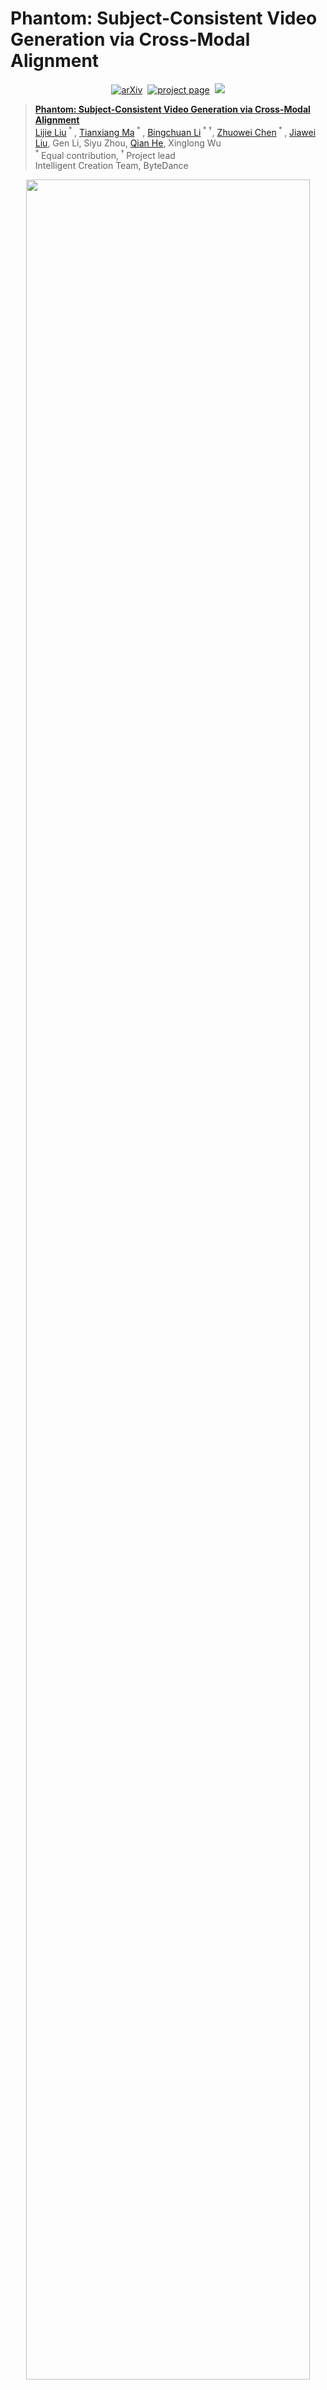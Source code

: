 # Phantom: Subject-Consistent Video Generation via Cross-Modal Alignment

<div align="center">
  
[![arXiv](https://img.shields.io/badge/arXiv%20paper-2502.11079-b31b1b.svg)](https://arxiv.org/abs/2502.11079)&nbsp;
[![project page](https://img.shields.io/badge/Project_page-More_visualizations-green)](https://phantom-video.github.io/Phantom/)&nbsp;
<a href="https://huggingface.co/bytedance-research/Phantom"><img src="https://img.shields.io/static/v1?label=%F0%9F%A4%97%20Hugging%20Face&message=Model&color=orange"></a>
</div>


> [**Phantom: Subject-Consistent Video Generation via Cross-Modal Alignment**](https://arxiv.org/abs/2502.11079)<br>
> [Lijie Liu](https://liulj13.github.io/)<sup> * </sup>, [Tianxiang Ma](https://tianxiangma.github.io/)<sup> * </sup>, [Bingchuan Li](https://scholar.google.com/citations?user=ac5Se6QAAAAJ)<sup> * &dagger;</sup>, [Zhuowei Chen](https://scholar.google.com/citations?user=ow1jGJkAAAAJ)<sup> * </sup>, [Jiawei Liu](https://scholar.google.com/citations?user=X21Fz-EAAAAJ), Gen Li, Siyu Zhou, [Qian He](https://scholar.google.com/citations?user=9rWWCgUAAAAJ), Xinglong Wu
> <br><sup> * </sup>Equal contribution,<sup> &dagger; </sup>Project lead
> <br>Intelligent Creation Team, ByteDance<br>

<p align="center">
<img src="assets/teaser.png" width=95%>
<p>

## 🔥 Latest News!
* May 27, 2025: 🎉 We have released the Phantom-Wan-14B model, a more powerful Subject-to-Video generation model. 
* Apr 23, 2025: 😊 Thanks to [ComfyUI-WanVideoWrapper](https://github.com/kijai/ComfyUI-WanVideoWrapper/tree/dev) for adapting ComfyUI to Phantom-Wan-1.3B (May 27: the 14B model has also been adapted.). Everyone is welcome to use it!
* Apr 21, 2025: 👋 Phantom-Wan is coming! We adapted the Phantom framework into the [Wan2.1](https://github.com/Wan-Video/Wan2.1) video generation model. The inference codes and checkpoint have been released.
* Apr 10, 2025: We have updated the [full version](https://arxiv.org/pdf/2502.11079v2) of the Phantom paper, which now includes more detailed descriptions of the model architecture and dataset pipeline.
* Feb 16, 2025: We proposed a novel subject-consistent video generation model, **Phantom**, and have released the [report](https://arxiv.org/pdf/2502.11079v1) publicly. For more video demos, please visit the [project page](https://phantom-video.github.io/Phantom/).


## 📑 Todo List
- [x] Inference codes and Checkpoint of Phantom-Wan-1.3B 
- [x] Checkpoint of Phantom-Wan-14B
- [ ] Checkpoint of Phantom-Wan-14B Pro
- [ ] Open source Phantom-Data
- [ ] Training codes of Phantom-Wan

## 📖 Overview
Phantom is a unified video generation framework for single and multi-subject references, built on existing text-to-video and image-to-video architectures. It achieves cross-modal alignment using text-image-video triplet data by redesigning the joint text-image injection model. Additionally, it emphasizes subject consistency in human generation while enhancing ID-preserving video generation.

## ⚡️ Quickstart

### Installation
Clone the repo:
```sh
git clone https://github.com/Phantom-video/Phantom.git
cd Phantom
```

Install dependencies:
```sh
# Ensure torch >= 2.4.0
pip install -r requirements.txt
```

### Model Download
| Models       | Download Link                                                                                                                                           |    Notes                      |
|--------------|---------------------------------------------------------------------------------------------------------------------------------------------------------|-------------------------------|
| Phantom-Wan-1.3B      | 🤗 [Huggingface](https://huggingface.co/bytedance-research/Phantom/blob/main/Phantom-Wan-1.3B.pth)   | Supports both 480P and 720P
| Phantom-Wan-14B | 🤗 [Huggingface](https://huggingface.co/bytedance-research/Phantom/tree/main) | Supports both 480P and 720P

First you need to download the 1.3B original model of Wan2.1, since our Phantom-Wan model relies on the Wan2.1 VAE and Text Encoder model. Download Wan2.1-1.3B using huggingface-cli:
``` sh
pip install "huggingface_hub[cli]"
huggingface-cli download Wan-AI/Wan2.1-T2V-1.3B --local-dir ./Wan2.1-T2V-1.3B
```

Then download the Phantom-Wan-1.3B and Phantom-Wan-14B model:
``` sh
huggingface-cli download bytedance-research/Phantom --local-dir ./Phantom-Wan-Models
```
Alternatively, you can manually download the required models and place them in the `Phantom-Wan-Models` folder.

### Run Subject-to-Video Generation

#### Phantom-Wan-1.3B

- Single-GPU inference

``` sh
python generate.py --task s2v-1.3B --size 832*480 --ckpt_dir ./Wan2.1-T2V-1.3B --phantom_ckpt ./Phantom-Wan-Models/Phantom-Wan-1.3B.pth  --ref_image "examples/ref1.png,examples/ref2.png" --prompt "暖阳漫过草地，扎着双马尾、头戴绿色蝴蝶结、身穿浅绿色连衣裙的小女孩蹲在盛开的雏菊旁。她身旁一只棕白相间的狗狗吐着舌头，毛茸茸尾巴欢快摇晃。小女孩笑着举起黄红配色、带有蓝色按钮的玩具相机，将和狗狗的欢乐瞬间定格。" --base_seed 42
```

- Multi-GPU inference using FSDP + xDiT USP

``` sh
pip install "xfuser>=0.4.1"
torchrun --nproc_per_node=8 generate.py --task s2v-1.3B --size 832*480 --ckpt_dir ./Wan2.1-T2V-1.3B --phantom_ckpt ./Phantom-Wan-Models/Phantom-Wan-1.3B.pth  --ref_image "examples/ref3.png,examples/ref4.png" --dit_fsdp --t5_fsdp --ulysses_size 4 --ring_size 2 --prompt "夕阳下，一位有着小麦色肌肤、留着乌黑长发的女人穿上有着大朵立体花朵装饰、肩袖处带有飘逸纱带的红色纱裙，漫步在金色的海滩上，海风轻拂她的长发，画面唯美动人。" --base_seed 42
```

> 💡Note: 
> * Changing `--ref_image` can achieve single reference Subject-to-Video generation or multi-reference Subject-to-Video generation. The number of reference images should be within 4.
> * To achieve the best generation results, we recommend that you describe the visual content of the reference image as accurately as possible when writing `--prompt`. For example, "examples/ref1.png" can be described as "a toy camera in yellow and red with blue buttons".
> * When the generated video is unsatisfactory, the most straightforward solution is to try changing the `--base_seed` and modifying the description in the `--prompt`.

For more inference examples, please refer to "infer.sh". You will get the following generated results:

<table style="width: 100%; border-collapse: collapse; text-align: center; border: 1px solid #ccc;">
  <tr>
    <th style="text-align: center;">
      <strong>Reference Images</strong>
    </th>
    <th style="text-align: center;">
      <strong>Generated Videos (480P)</strong>
    </th>
  </tr>

  <tr>
    <td style="text-align: center; vertical-align: middle;">
      <img src="examples/ref1.png" alt="Image 1" style="height: 180px;">
      <img src="examples/ref2.png" alt="Image 2" style="height: 180px;">
    </td>
    <td style="text-align: center; vertical-align: middle;">
      <img src="examples/ref_results/result1.gif" alt="GIF 1" style="width: 400px;">
    </td>
  </tr>

  <tr>
    <td style="text-align: center; vertical-align: middle;">
      <img src="examples/ref3.png" alt="Image 3" style="height: 180px;">
      <img src="examples/ref4.png" alt="Image 4" style="height: 180px;">
    </td>
    <td style="text-align: center; vertical-align: middle;">
      <img src="examples/ref_results/result2.gif" alt="GIF 2" style="width: 400px;">
    </td>
  </tr>

  </tr>
  <tr>
    <td style="text-align: center; vertical-align: middle;">
      <img src="examples/ref5.png" alt="Image 5" style="height: 180px;">
      <img src="examples/ref6.png" alt="Image 6" style="height: 180px;">
      <img src="examples/ref7.png" alt="Image 7" style="height: 180px;">
    </td>
    <td style="text-align: center; vertical-align: middle;">
      <img src="examples/ref_results/result3.gif" alt="GIF 3" style="width: 400px;">
    </td>
  </tr>

  <tr>
    <td style="text-align: center; vertical-align: middle;">
      <img src="examples/ref8.png" alt="Image 8" style="height: 100px;">
      <img src="examples/ref9.png" alt="Image 9" style="height: 100px;">
      <img src="examples/ref10.png" alt="Image 10" style="height: 100px;">
      <img src="examples/ref11.png" alt="Image 11" style="height: 100px;">
    </td>
    <td style="text-align: center; vertical-align: middle;">
      <img src="examples/ref_results/result4.gif" alt="GIF 4" style="width: 400px;">
    </td>
  </tr>
</table>

#### Phantom-Wan-14B

- Single-GPU inference

``` sh
python generate.py --task s2v-14B --size 832*480 --frame_num 121 --sample_fps 24 --ckpt_dir ./Wan2.1-T2V-1.3B --phantom_ckpt ./Phantom-Wan-Models --ref_image "examples/ref12.png,examples/ref13.png" --prompt "扎着双丸子头，身着红黑配色并带有火焰纹饰服饰，颈戴金项圈、臂缠金护腕的哪吒，和有着一头淡蓝色头发，额间有蓝色印记，身着一袭白色长袍的敖丙，并肩坐在教室的座位上，他们专注地讨论着书本内容。背景为柔和的灯光和窗外微风拂过的树叶，营造出安静又充满活力的学习氛围。"
```

- Multi-GPU inference using FSDP + xDiT USP

``` sh
pip install "xfuser>=0.4.1"
torchrun --nproc_per_node=8 generate.py --task s2v-14B --size 832*480 --frame_num 121 --sample_fps 24 --ckpt_dir ./Wan2.1-T2V-1.3B --phantom_ckpt ./Phantom-Wan-Models  --ref_image "examples/ref14.png,examples/ref15.png,examples/ref16.png" --dit_fsdp --t5_fsdp --ulysses_size 8 --ring_size 1 --prompt "一位戴着黄色帽子、身穿黄色上衣配棕色背带的卡通老爷爷，在装饰有粉色和蓝色桌椅、悬挂着彩色吊灯且摆满彩色圆球装饰的清新卡通风格咖啡馆里，端起一只蓝色且冒着热气的咖啡杯，画面风格卡通、清新。"
```

> 💡Note: 
> * The currently released Phantom-Wan-14B model was trained on 480P data but can also be applied to generating videos at 720P and higher resolutions, though the results may be less stable. We plan to release a version further trained on 720P data in the future.
> * The Phantom-Wan-14B model was trained on 24fps data, but it can also generate 16fps videos, similar to the native Wan2.1. However, the quality may experience a slight decline.
> * It is recommended to generate horizontal videos, as they tend to produce more stable results compared to vertical videos.

For more inference examples, please refer to "infer.sh". You will get the following generated results:

<table style="width: 100%; border-collapse: collapse; text-align: center; border: 1px solid #ccc;">
  <tr>
    <th style="text-align: center;">
      <strong>Reference Images</strong>
    </th>
    <th style="text-align: center;">
      <strong>Generated Videos (720P)</strong>
    </th>
  </tr>

  <tr>
    <td style="text-align: center; vertical-align: middle;">
      <img src="examples/ref12.png" alt="Image 1" style="height: 180px;">
      <img src="examples/ref13.png" alt="Image 2" style="height: 180px;">
    </td>
    <td style="text-align: center; vertical-align: middle;">
      <img src="examples/ref_results/result5.gif" alt="GIF 1" style="width: 400px;">
    </td>
  </tr>

  <tr>
    <td style="text-align: center; vertical-align: middle;">
      <img src="examples/ref17.png" alt="Image 3" style="height: 150px;">
      <img src="examples/ref18.png" alt="Image 4" style="height: 150px;">
    </td>
    <td style="text-align: center; vertical-align: middle;">
      <img src="examples/ref_results/result7.gif" alt="GIF 2" style="width: 400px;">
    </td>
  </tr>

  </tr>
  <tr>
    <td style="text-align: center; vertical-align: middle;">
      <img src="examples/ref14.png" alt="Image 5" style="height: 120px;">
      <img src="examples/ref15.png" alt="Image 6" style="height: 120px;">
      <img src="examples/ref16.png" alt="Image 7" style="height: 120px;">
    </td>
    <td style="text-align: center; vertical-align: middle;">
      <img src="examples/ref_results/result6.gif" alt="GIF 3" style="width: 400px;">
    </td>
  </tr>

</table>

> The GIF videos are compressed.


## Acknowledgements
We would like to express our gratitude to the SEED team for their support. Special thanks to Lu Jiang, Haoyuan Guo, Zhibei Ma, and Sen Wang for their assistance with the model and data. In addition, we are also very grateful to Siying Chen, Qingyang Li, and Wei Han for their help with the evaluation.

## ⭐ Citation

If Phantom is helpful, please help to ⭐ the repo.

If you find this project useful for your research, please consider citing our [paper](https://arxiv.org/abs/2502.11079).

### BibTeX
```bibtex
@article{liu2025phantom,
  title={Phantom: Subject-consistent video generation via cross-modal alignment},
  author={Liu, Lijie and Ma, Tianxiang and Li, Bingchuan and Chen, Zhuowei and Liu, Jiawei and Li, Gen and Zhou, Siyu and He, Qian and Wu, Xinglong},
  journal={arXiv preprint arXiv:2502.11079},
  year={2025}
}
```

## 📧 Contact
If you have any comments or questions regarding this open-source project, please open a new issue or contact [Tianxiang Ma](https://tianxiangma.github.io/).